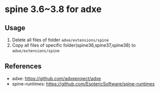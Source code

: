 # spine 3.6~3.8 for adxe

## Usage
1. Delete all files of folder ```adxe/extensions/spine```
2. Copy all files of specific folder(spine36,spine37,spine38) to ```adxe/extensions/spine```

## References
* adxe: https://github.com/adxeproject/adxe
* spine-runtimes: https://github.com/EsotericSoftware/spine-runtimes

